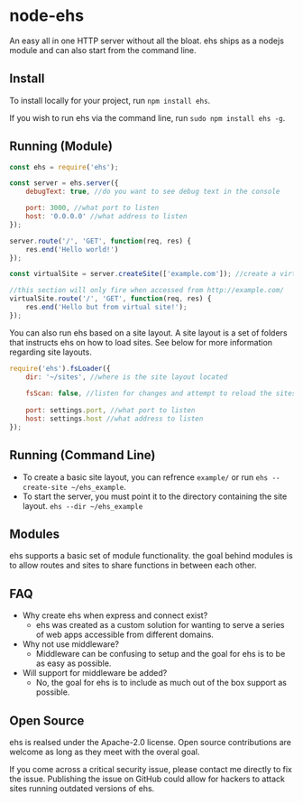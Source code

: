 # node-ehs
An easy all in one HTTP server without all the bloat. ehs ships as a nodejs module and can also start from the command line.

## Install
To install locally for your project, run `npm install ehs`. 

If you wish to run ehs via the command line, run `sudo npm install ehs -g`.

## Running (Module)
```JavaScript
const ehs = require('ehs');

const server = ehs.server({
    debugText: true, //do you want to see debug text in the console

    port: 3000, //what port to listen
    host: '0.0.0.0' //what address to listen
});

server.route('/', 'GET', function(req, res) {
    res.end('Hello world!')
});

const virtualSite = server.createSite(['example.com']); //create a virtual host

//this section will only fire when accessed from http://example.com/
virtualSite.route('/', 'GET', function(req, res) { 
    res.end('Hello but from virtual site!');
});
```

You can also run ehs based on a site layout. A site layout is a set of folders that instructs ehs on how to load sites. See below for more information regarding site layouts.

```JavaScript
require('ehs').fsLoader({
    dir: '~/sites', //where is the site layout located
    
    fsScan: false, //listen for changes and attempt to reload the sites
    
    port: settings.port, //what port to listen
    host: settings.host //what address to listen
});
```


## Running (Command Line)
* To create a basic site layout, you can refrence `example/` or run `ehs --create-site ~/ehs_example`.
* To start the server, you must point it to the directory containing the site layout. `ehs --dir ~/ehs_example`

## Modules
ehs supports a basic set of module functionality. the goal behind modules is to allow routes and sites to share functions in between each other.

## FAQ
* Why create ehs when express and connect exist?
    * ehs was created as a custom solution for wanting to serve a series of web apps accessible from different domains.
* Why not use middleware?
    * Middleware can be confusing to setup and the goal for ehs is to be as easy as possible.
* Will support for middleware be added?
    * No, the goal for ehs is to include as much out of the box support as possible.

## Open Source
ehs is realsed under the Apache-2.0 license. Open source contributions are welcome as long as they meet with the overal goal.

If you come across a critical security issue, please contact me directly to fix the issue. Publishing the issue on GitHub could allow for hackers to attack sites running outdated versions of ehs.